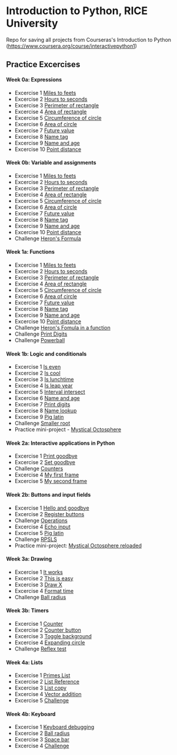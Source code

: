 # Introduction to Python, RICE University
Repo for saving all projects from Courseras's Introduction to Python (https://www.coursera.org/course/interactivepython1)

## Practice Excercises

#### Week 0a: Expressions
- Excercise 1 [Miles to feets](http://www.codeskulptor.org/#user40_ua3SGjEnM8_0.py)
- Excercise 2 [Hours to seconds](http://www.codeskulptor.org/#user40_ao0D2P6CHI_0.py)
- Excercise 3 [Perimeter of rectangle](http://www.codeskulptor.org/#user40_p4y8hR1fFQ_0.py)
- Excercise 4 [Area of rectangle](http://www.codeskulptor.org/#user40_WziwbgWjco_0.py)
- Excercise 5 [Circumference of circle](http://www.codeskulptor.org/#user40_QpJjcZEGbw_0.py)
- Excercise 6 [Area of circle](http://www.codeskulptor.org/#user40_xZOwmptDP0_0.py)
- Excercise 7 [Future value](http://www.codeskulptor.org/#user40_U91of50Npu_0.py)
- Excercise 8 [Name tag](http://www.codeskulptor.org/#user40_v8RHF76BCM_0.py)
- Excercise 9 [Name and age](http://www.codeskulptor.org/#user40_7XN6nHtgNh_0.py)
- Excercise 10 [Point distance](http://www.codeskulptor.org/#user40_ya1gp8Y2xo_0.py)

#### Week 0b: Variable and assignments
- Excercise 1 [Miles to feets](http://www.codeskulptor.org/#user40_Hk2EIgNN94_3.py)
- Excercise 2 [Hours to seconds](http://www.codeskulptor.org/#user40_Ut9PYIBi42_3.py)
- Excercise 3 [Perimeter of rectangle](http://www.codeskulptor.org/#user40_xGfUgHxAL7_3.py)
- Excercise 4 [Area of rectangle](http://www.codeskulptor.org/#user40_FSB6Faelby_2.py)
- Excercise 5 [Circumference of circle](http://www.codeskulptor.org/#user40_GpYbPmLCsY_2.py)
- Excercise 6 [Area of circle](http://www.codeskulptor.org/#user40_6QlImDypdl_2.py)
- Excercise 7 [Future value](http://www.codeskulptor.org/#user40_vFA5TXJvWW_2.py)
- Excercise 8 [Name tag](http://www.codeskulptor.org/#user40_zMB0ohFeXc_2.py)
- Excercise 9 [Name and age](http://www.codeskulptor.org/#user40_T7I65TXgBL_2.py)
- Excercise 10 [Point distance](http://www.codeskulptor.org/#user40_GEL7LXdLo0_3.py)
- Challenge [Heron's Formula](http://www.codeskulptor.org/#user40_CW7E6jYxTs_3.py)

#### Week 1a: Functions
- Excercise 1 [Miles to feets](http://www.codeskulptor.org/#user40_jM2Hjt7KOZ_0.py)
- Excercise 2 [Hours to seconds](http://www.codeskulptor.org/#user40_92OFbwZZm9_0.py)
- Excercise 3 [Perimeter of rectangle](http://www.codeskulptor.org/#user40_OtDVMlWySk_0.py)
- Excercise 4 [Area of rectangle](http://www.codeskulptor.org/#user40_SKInATlePh_0.py)
- Excercise 5 [Circumference of circle](http://www.codeskulptor.org/#user40_2JnUpRIfPF_1.py)
- Excercise 6 [Area of circle](https://www.codeskulptor.org/#user40_Jtvyj1bxrU_1.py)
- Excercise 7 [Future value](http://www.codeskulptor.org/#user40_6iTJJXjIAd_0.py)
- Excercise 8 [Name tag](http://www.codeskulptor.org/#user40_teEMqiT3ns_0.py)
- Excercise 9 [Name and age](http://www.codeskulptor.org/#user40_BIsGVinrVi_0.py)
- Excercise 10 [Point distance](http://www.codeskulptor.org/#user40_lhXCZvK7JO_0.py)
- Challenge [Heron's Fomula in a function](http://www.codeskulptor.org/#user40_Ufb23iiKQJ_0.py)
- Challenge [Print Digits](http://www.codeskulptor.org/#user40_MGnmlk6vlh_0.py)
- Challenge [Powerball](http://www.codeskulptor.org/#user40_iIfciQ50na_0.py)

#### Week 1b: Logic and conditionals
- Excercise 1 [Is even](http://www.codeskulptor.org/#user40_1oaGhgxiY3_0.py)
- Excercise 2 [Is cool](http://www.codeskulptor.org/#user40_9wsXldhJZI_0.py)
- Excercise 3 [Is lunchtime](http://www.codeskulptor.org/#user40_NLCkMbSk16_0.py)
- Excercise 4 [Is leap year](http://www.codeskulptor.org/#user40_IIWn5l6TvB_1.py)
- Excercise 5 [Interval intersect](http://www.codeskulptor.org/#user40_SKBULZX3Yz_0.py)
- Excercise 6 [Name and age](http://www.codeskulptor.org/#user40_XeBdehg3bx_0.py)
- Excercise 7 [Print digits](http://www.codeskulptor.org/#user40_4Sx5wfgcHy_0.py)
- Excercise 8 [Name lookup](http://www.codeskulptor.org/#user40_y0r0rnyWe8_0.py)
- Excercise 9 [Pig latin](http://www.codeskulptor.org/#user40_1oZOk92v4z_0.py)
- Challenge [Smaller root](http://www.codeskulptor.org/#user40_YUcmb8Dw5R_3.py)
- Practice mini-project - [Mystical Octosphere](http://www.codeskulptor.org/#user40_KKMha1qFwf_0.py)

#### Week 2a: Interactive applications in Python
- Excercise 1 [Print goodbye](http://www.codeskulptor.org/#user40_5gD1UITN9j_1.py)
- Excercise 2 [Set goodbye](http://www.codeskulptor.org/#user40_1QZyKolrOO_0.py)
- Challenge [Counters](http://www.codeskulptor.org/#user40_v9CyHdtxau_0.py)
- Excercise 4 [My first frame](http://www.codeskulptor.org/#user40_VMmE0inrde_0.py)
- Excercise 5 [My second frame](http://www.codeskulptor.org/#user40_PwiFIVHpxD_0.py)

#### Week 2b: Buttons and input fields
- Excercise 1 [Hello and goodbye](http://www.codeskulptor.org/#user40_eNnHu1LSNeIAJ6T.py)
- Excercise 2 [Register buttons](http://www.codeskulptor.org/#user40_auS7cmCgON_0.py)
- Challenge [Operations](http://www.codeskulptor.org/#user40_JoQC179YoF_0.py)
- Excercise 4 [Echo input](http://www.codeskulptor.org/#user40_eojfCGRwVf_0.py)
- Excercise 5 [Pig latin](http://www.codeskulptor.org/#user40_Y59zOrxV9l_0.py)
- Challenge [RPSLS](http://www.codeskulptor.org/#user40_dg599n47Nf_2.py)
- Practice mini-project: [Mystical Octosphere reloaded](http://www.codeskulptor.org/#user40_vRyoTirBz3_0.py)

#### Week 3a: Drawing
- Excercise 1 [It works](http://www.codeskulptor.org/#user40_aAlzoX188d_0.py)
- Excercise 2 [This is easy](http://www.codeskulptor.org/#user40_Kmyrjj9EY6_0.py)
- Excercise 3 [Draw X](http://www.codeskulptor.org/#user40_itL2owMWYa_0.py)
- Excercise 4 [Format time](http://www.codeskulptor.org/#user40_aIvtgvWl0I_0.py)
- Challenge [Ball radius](http://www.codeskulptor.org/#user40_vnoP2oohlj_0.py)

#### Week 3b: Timers
- Excercise 1 [Counter](http://www.codeskulptor.org/#user40_7OXeLoUmR5_0.py)
- Excercise 2 [Counter button](http://www.codeskulptor.org/#user40_AfKmuNQyMH_0.py)
- Excercise 3 [Toggle background](http://www.codeskulptor.org/#user40_ffYQljE0Y0_0.py)
- Excercise 4 [Expanding circle](http://www.codeskulptor.org/#user40_AAB41pdNSi_0.py)
- Challenge [Reflex test](http://www.codeskulptor.org/#user40_1KHbiagkCi_0.py)

#### Week 4a: Lists
- Excercise 1 [Primes List](http://www.codeskulptor.org/#user40_XR2H20LM1o_0.py)
- Excercise 2 [List Reference](http://www.codeskulptor.org/#user40_1cVw7ndcD1_0.py)
- Excercise 3 [List copy](http://www.codeskulptor.org/#user40_0BtjM1JMRN_0.py)
- Excercise 4 [Vector addition](http://www.codeskulptor.org/#user40_GiXzEpFTzO_0.py)
- Excercise 5 [Challenge](http://www.codeskulptor.org/#user40_bnOXWNtJ0N_0.py)

#### Week 4b: Keyboard
- Excercise 1 [Keyboard debugging]()
- Excercise 2 [Ball radius]()
- Excercise 3 [Space bar]()
- Excercise 4 [Challenge]()
